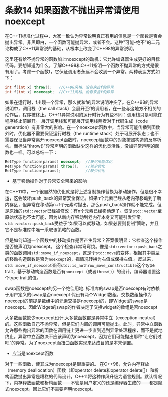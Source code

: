 # 条款14 如果函数不抛出异常请使用noexcept

在C++11标准化过程中，大家一致认为异常说明真正有用的信息是一个函数是否会抛出异常。非黑即白，一个函数可能抛异常，或者不会。这种"可能-绝不"的二元论构成了C++11异常说的基础，从根本上改变了C++98的异常说明。

这里还有给不抛异常的函数加上noexcept的动机：它允许编译器生成更好的目标代码。要想知道为什么，了解C++98和C++11指明一个函数不抛异常的方式是很有用了。考虑一个函数f，它保证调用者永远不会收到一个异常。两种表达方式如下：

```cpp
int f(int x) throw();   //C++98风格，没有来自f的异常
int f(int x) noexcept;  //C++11风格，没有来自f的异常
```

如果在运行时，f出现一个异常，那么就和f的异常说明冲突了。在C++98的异常说明中，调用栈（the call stack）会展开至f的调用者，在一些与这地方不相关的动作后，程序被终止。C++11异常说明的运行时行为有些不同：调用栈只是可能在程序终止前展开。
展开调用栈和可能展开调用栈两者对于代码生成（code generation）有非常大的影响。在一个noexcept函数中，当异常可能传播到函数外时，优化器不需要保证运行时栈（the runtime stack）处于可展开状态；也不需要保证当异常离开noexcept函数时，noexcept函数中的对象按照构造的反序析构。而标注“throw()”异常声明的函数缺少这样的优化灵活性，没加异常声明的函数也一样。可以总结一下：

```cpp
RetType function(params) noexcept;  //极尽所能优化
RetType function(params) throw();   //较少优化
RetType function(params);           //较少优化
```

* 基于移动操作对于异常安全带来的影响

在C++11中，一个很自然的优化就是将上述复制操作替换为移动操作。但是很不幸运，这会破坏push_back的异常安全保证。如果n个元素已经从老内存移动到了新内存区，但异常在移动第n+1个元素时抛出，那么push_back操作就不能完成。但是原始的`std::vector`已经被修改：有n个元素已经移动走了。恢复`std::vector`至原始状态也不太可能，因为从新内存移动到老内存本身又可能引发异常。
`std::vector::push_back`受益于“如果可以就移动，如果必要则复制”策略，并且它不是标准库中唯一采取该策略的函数。

但是如何知道一个函数中的移动操作是否产生异常？答案很明显：它检查这个操作是否被声明为noexcept。
这个检查非常弯弯绕。像是`std::vector::push_back`之类的函数调用`std::move_if_noexcept`，这是个`std::move`的变体，根据其中类型的移动构造函数是否为`noexcept`的，视情况转换为右值或保持左值.。反过来，`std::move_if_noexcept`查阅`std::is_nothrow_move_constructible`这个type trait，基于移动构造函数是否有`noexcept`（或者`throw()`）的设计，编译器设置这个type trait的值。

swap函数是noexcept的另一个绝佳用地: 标准库的swap是否noexcept有时依赖于用户定义的swap是否noexcept
假设有两个Widget数组，交换数组操作为noexcept的前提是数组中的元素交换是noexcept的，即Widget的swap是noexcept。因此Widget的swap的作者决定了交换widget的数组是否noexcept

大多数函数缺少noexcept设计,大多数函数都是异常中立（exception-neutral）的。这些函数自己不抛异常，但是它们内部的调用可能抛出。此时，异常中立函数允许那些抛出异常的函数在调用链上更进一步直到遇到异常处理程序，而不是就地终止。异常中立函数决不应该声明为noexcept，因为它们可能抛出那种“让它们过吧”的异常。为了noexcept而扭曲函数实现来达成目的是本末倒置。

* 应当是noexcept函数

对于一些函数，使其成为noexcept是很重要的。
在C++98，允许内存释放（memory deallocation）函数（即operator delete和operator delete[]）和析构函数抛出异常是糟糕的代码设计，C++11将这种作风升级为语言规则。默认情况下，内存释放函数和析构函数——不管是用户定义的还是编译器生成的——都是隐式noexcept。因此它们不需要声明noexcept。
